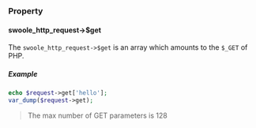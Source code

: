 

### Property

#### swoole_http_request->$get

The `swoole_http_request->$get` is an array which amounts to the `$_GET` of PHP.

##### Example

```php
echo $request->get['hello'];
var_dump($request->get);
```

> The max number of GET parameters is 128
